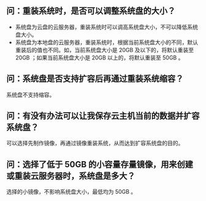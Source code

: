 
## 问：重装系统时，是否可以调整系统盘的大小？
 - 系统盘为云盘的云服务器，重装系统时可以调高系统盘大小，不可以降低系统盘大小。
 - 系统盘为本地盘的云服务器，重装系统时，根据当前系统盘大小的不同，默认重装后的值也不同。如，当前系统盘大小是 20GB 及以下的，将默认重装至 20GB ；如果当前系统盘大小是 20GB 以上的，将默认重装至 50GB 。


## 问：系统盘是否支持扩容后再通过重装系统缩容？
系统盘不支持缩容。

## 问：有没有办法可以让我保存云主机当前的数据并扩容系统盘？
可以选择先制作镜像，再通过镜像重装系统，从而达到扩容系统盘的目的。

## 问：选择了低于 50GB 的小容量存量镜像，用来创建或重装云服务器时，系统盘是多大？
选择的小镜像，不影响系统盘大小，最低均为 50GB 。


